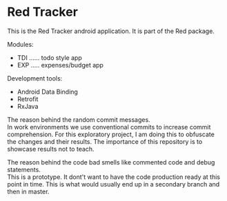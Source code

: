 # Red Tracker  

This is the Red Tracker android application. It is part of the Red package.  

Modules:

- TDI ...... todo style app
- EXP ..... expenses/budget app

Development tools:

- Android Data Binding
- Retrofit
- RxJava

The reason behind the random commit messages.  
In work environments we use conventional commits to increase commit comprehension. For this exploratory project, I am doing this to obfuscate the changes and their results. The importance of this repository is to showcase results not to teach.  

The reason behind the code bad smells like commented code and debug statements.  
This is a prototype. It dont't want to have the code production ready at this point in time. This is what would usually end up in a secondary branch and then in master.


